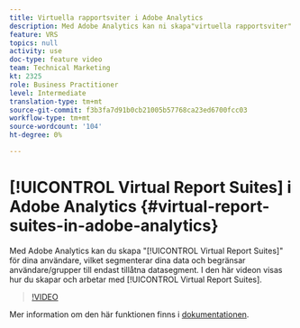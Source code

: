 ```yaml
---
title: Virtuella rapportsviter i Adobe Analytics
description: Med Adobe Analytics kan ni skapa"virtuella rapportsviter" för era användare, som segmenterar era data och begränsar användare/grupper till endast de tillåtna datasegmenten. I den här videon visas hur du skapar och arbetar med virtuella rapportsviter.
feature: VRS
topics: null
activity: use
doc-type: feature video
team: Technical Marketing
kt: 2325
role: Business Practitioner
level: Intermediate
translation-type: tm+mt
source-git-commit: f3b3fa7d91b0cb21005b57768ca23ed6700fcc03
workflow-type: tm+mt
source-wordcount: '104'
ht-degree: 0%

---
```



# [!UICONTROL Virtual Report Suites] i Adobe Analytics  {#virtual-report-suites-in-adobe-analytics}

Med Adobe Analytics kan du skapa &quot;[!UICONTROL Virtual Report Suites]&quot; för dina användare, vilket segmenterar dina data och begränsar användare/grupper till endast tillåtna datasegment. I den här videon visas hur du skapar och arbetar med [!UICONTROL Virtual Report Suites].

>[!VIDEO](https://video.tv.adobe.com/v/25412/?quality=12)

Mer information om den här funktionen finns i [dokumentationen](https://marketing.adobe.com/resources/help/en_US/reference/vrs-about.html).
